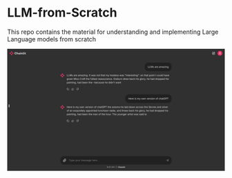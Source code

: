 # LLM-from-Scratch
This repo contains the material for understanding and implementing Large Language models from scratch

![screenshot](screenshot.png)

